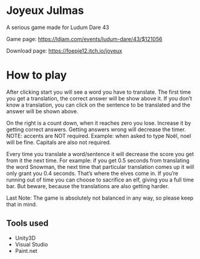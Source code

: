 # Joyeux Julmas
A serious game made for Ludum Dare 43

Game page: https://ldjam.com/events/ludum-dare/43/$121056

Download page: https://foepje12.itch.io/joyeux

# How to play
After clicking start you will see a word you have to translate. The first time you get a translation, the correct answer will be show above it. If you don’t know a translation, you can click on the sentence to be translated and the answer will be shown above.

On the right is a count down, when it reaches zero you lose. Increase it by getting correct answers. Getting answers wrong will decrease the timer. NOTE: accents are NOT required. Example: when asked to type Noël, noel will be fine. Capitals are also not required.

Every time you translate a word/sentence it will decrease the score you get from it the next time. For example: if you get 0.5 seconds from translating the word Snowman, the next time that particular translation comes up it will only grant you 0.4 seconds. That’s where the elves come in. If you’re running out of time you can choose to sacrifice an elf, giving you a full time bar. But beware, because the translations are also getting harder.

Last Note: The game is absolutely not balanced in any way, so please keep that in mind.

## Tools used
- Unity3D
- Visual Studio
- Paint.net
